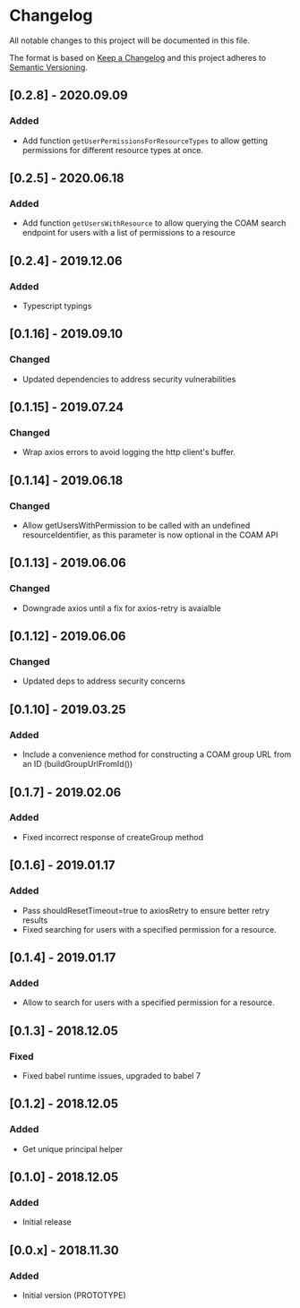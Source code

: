# Changelog
All notable changes to this project will be documented in this file.

The format is based on [Keep a Changelog](http://keepachangelog.com/en/1.0.0/)
and this project adheres to [Semantic Versioning](http://semver.org/spec/v2.0.0.html).

## [0.2.8] - 2020.09.09
### Added
- Add function `getUserPermissionsForResourceTypes` to allow getting permissions for different resource types at once.

## [0.2.5] - 2020.06.18
### Added
- Add function `getUsersWithResource` to allow querying the COAM search endpoint for users with a list of permissions to a resource

## [0.2.4] - 2019.12.06
### Added
- Typescript typings

## [0.1.16] - 2019.09.10
### Changed
- Updated dependencies to address security vulnerabilities

## [0.1.15] - 2019.07.24
### Changed
- Wrap axios errors to avoid logging the http client's buffer.

## [0.1.14] - 2019.06.18
### Changed
- Allow getUsersWithPermission to be called with an undefined resourceIdentifier, as this parameter is now optional in the COAM API

## [0.1.13] - 2019.06.06
### Changed
- Downgrade axios until a fix for axios-retry is avaialble

## [0.1.12] - 2019.06.06
### Changed
- Updated deps to address security concerns

## [0.1.10] - 2019.03.25
### Added
- Include a convenience method for constructing a COAM group URL from an ID (buildGroupUrlFromId())

## [0.1.7] - 2019.02.06
### Added
- Fixed incorrect response of createGroup method

## [0.1.6] - 2019.01.17
### Added
- Pass shouldResetTimeout=true to axiosRetry to ensure better retry results
- Fixed searching for users with a specified permission for a resource.

## [0.1.4] - 2019.01.17
### Added
- Allow to search for users with a specified permission for a resource.

## [0.1.3] - 2018.12.05
### Fixed
- Fixed babel runtime issues, upgraded to babel 7

## [0.1.2] - 2018.12.05
### Added
- Get unique principal helper

## [0.1.0] - 2018.12.05
### Added
- Initial release

## [0.0.x] - 2018.11.30
### Added
- Initial version (PROTOTYPE)
